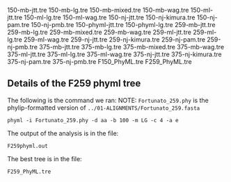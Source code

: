150-mb-jtt.tre
150-mb-lg.tre
150-mb-mixed.tre
150-mb-wag.tre
150-ml-jtt.tre
150-ml-lg.tre
150-ml-wag.tre
150-nj-jtt.tre
150-nj-kimura.tre
150-nj-pam.tre
150-nj-pmb.tre
150-phyml-jtt.tre
150-phyml-lg.tre
259-mb-jtt.tre
259-mb-lg.tre
259-mb-mixed.tre
259-mb-wag.tre
259-ml-jtt.tre
259-ml-lg.tre
259-ml-wag.tre
259-nj-jtt.tre
259-nj-kimura.tre
259-nj-pam.tre
259-nj-pmb.tre
375-mb-jtt.tre
375-mb-lg.tre
375-mb-mixed.tre
375-mb-wag.tre
375-ml-jtt.tre
375-ml-lg.tre
375-ml-wag.tre
375-nj-jtt.tre
375-nj-kimura.tre
375-nj-pam.tre
375-nj-pmb.tre
F150_PhyML.tre
F259_PhyML.tre

## Details of the F259 phyml tree
The following is the command we ran:
NOTE: `Fortunato_259.phy` is the phylip-formatted version of
`../01-ALIGNMENTS/Fortunato_259.fasta`

```
phyml -i Fortunato_259.phy -d aa -b 100 -m LG -c 4 -a e
```

The output of the analysis is in the file:

```
F259phyml.out
```

The best tree is in the file:
```
F259_PhyML.tre
```
